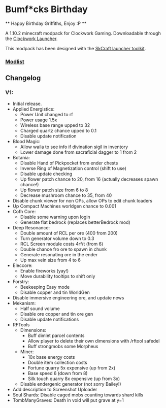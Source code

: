 # Bumf*cks Birthday
** Happy Birthday Griffiths, Enjoy :P **  

A 1.10.2 minecraft modpack for Clockwork Gaming. Downloadable through the [Clockwork Launcher](https://cwgaming.co.uk/modpack/ClockworkLauncher.jar).

This modpack has been designed with the [SkCraft launcher toolkit](https://github.com/SKCraft/Launcher).
### **[Modlist](https://docs.google.com/spreadsheets/d/1VaG3hu7ES5mOzQSaSig_gx1PApqXWRn33CkSUM-XvUk/edit#gid=0)**
## Changelog

### V1:
* Initial release.
* Applied Energistics:
    * Power Unit changed to rf
    * Power usage 1.5x
    * Wireless base range upped to 32
    * Charged quartz chance upped to 0.1
    * Disable update notification
* Blood Magic:
    * Allow waila to see info if divination sigil in inventory
    * Lower damage done from sacraficial dagger to 1 from 2
* Botania:
    * Disable Hand of Pickpocket from ender chests
    * Inverse Ring of Magnetization control (shift to use)
    * Disable update checking
    * Up flower patch chance to 20, from 16 (actually decreases spawn chance!)
    * Up flower patch size from 6 to 8
    * Decrease mushroom chance to 35, from 40
* Disable chunk viewer for non OPs, allow OPs to edit chunk loaders
* Up Compact Machines worldgen chance to 0.001
* Cofh Core:
    * Disable some warning upon login
    * Generate flat bedrock (replaces betterBedrock mod)
* Deep Resonance:
    * Double amount of RCL per ore (400 from 200)
    * Turn generator volume down to 0.3
    * RCL Screen module costs 4rf/t (from 6)
    * Double chance fro ore to spawn in chunk
    * Generate resonating ore in the ender
    * Up max vein size from 4 to 6
* Eleccore:
    * Enable fireworks (yay!)
    * Move durability tooltips to shift only
* Forstry:
    * Beekeeping Easy mode
    * Disable copper and tin WorldGen
* Disable immersive engineering ore, and update news
* Mekanism:
    * Half sound volume
    * Disable ore copper and tin ore gen
    * Disable update notifications
* RFTools
    * Dimensions:
        * Buff dimlet parcel contents
        * Allow player to delete their own dimensions with /rftool safedel <id>
        * Buff strongmobs some Morpheus
    * Miner:
        * 10x base energy costs
        * Double item collection costs
        * Fortune quarry 5x expensive (up from 2x)
        * Base speed 6 (down from 8)
        * Silk touch quarry 8x expensive (up from 3x)
    * Disable endergenic generator (not sorry Bailey!)
* Add description to Screenshot Uploader
* Soul Shards: Disable caged mobs counting towards shard kills
* TombManyGraves: Death in void will put grave at y=1

